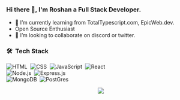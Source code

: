 ### Hi there 👋, I'm Roshan a Full Stack Developer.

<!--
<p align="center">
  <img src="https://capsule-render.vercel.app/api?text=Hey!%20Thats%20me%20Roshan%20😉&animation=fadeIn&type=waving&color=gradient&height=160&section=header"/>
</p>
-->


<!--
**Roshan-Horo/Roshan-Horo** is a ✨ _special_ ✨ repository because its `README.md` (this file) appears on your GitHub profile.

Here are some ideas to get you started:

- 🌱 I’m currently learning from TotalTypescript.com, EpicWeb.dev.
- 👯 I’m looking to collaborate on discord or twitter.
- 🤔 I’m looking for help with ...
- 💬 Ask me about ...
- 📫 How to reach me: ...
- 😄 Pronouns: ...
- ⚡ Fun fact: ...
-->

- 🌱 I’m currently learning from TotalTypescript.com, EpicWeb.dev.
- Open Source Enthusiast
- 👯 I’m looking to collaborate on discord or twitter.

### 🛠 &nbsp;Tech Stack

![HTML](https://img.shields.io/badge/-HTML-05122A?style=flat&logo=HTML5)&nbsp;
![CSS](https://img.shields.io/badge/-CSS-05122A?style=flat&logo=CSS3&logoColor=1572B6)&nbsp;
![JavaScript](https://img.shields.io/badge/-JavaScript-05122A?style=flat&logo=javascript)&nbsp;
![React](https://img.shields.io/badge/-React-05122A?style=flat&logo=react)&nbsp;
<br />
![Node.js](https://img.shields.io/badge/-Node.js-05122A?style=flat&logo=node.js)&nbsp;
![Express.js](https://img.shields.io/badge/-Express.js-05122A?style=flat&logo=express.js)&nbsp;
<br />
![MongoDB](https://img.shields.io/badge/-mongoDB-05122A?style=flat&logo=mongoDB)&nbsp;
![PostGres](https://img.shields.io/badge/-Postgres-05122A?style=flat&logo=postgresql)&nbsp;
<br />
<p align="center">
  <img src="https://github-readme-stats.vercel.app/api/top-langs/?username=Roshan-Horo&hide=TeX&layout=compact&theme=dark#gh-dark-mode-only"/>
</p>
<!-- # Github Stats
<!--
<div align="center">
  <img width="48%" src="https://github-readme-stats.vercel.app/api?username=Roshan-Horo&show_icons=true&theme=dracula" />
  <img width="48%" src="http://github-readme-streak-stats.herokuapp.com?user=Roshan-Horo&theme=dracula&hide_border=true" />
</div>
-->
<br/><br/>

